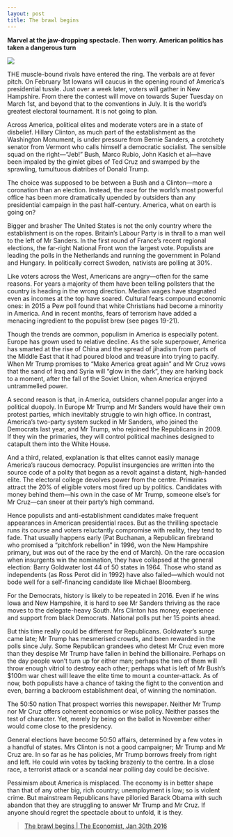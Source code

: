 ```yaml
---
layout: post
title: The brawl begins
---
```

__Marvel at the jaw-dropping spectacle. Then worry. American politics has taken a dangerous turn__

![](http://cdn.static-economist.com/sites/default/files/imagecache/full-width/images/print-edition/20160130_LDD001_0.jpg)

THE muscle-bound rivals have entered the ring. The verbals are at fever pitch. On February 1st Iowans will caucus in the opening 
round of America’s presidential tussle. Just over a week later, voters will gather in New Hampshire. From there the contest will 
move on towards Super Tuesday on March 1st, and beyond that to the conventions in July. It is the world’s greatest electoral 
tournament. It is not going to plan.

Across America, political elites and moderate voters are in a state of disbelief. Hillary Clinton, as much part of the establishment 
as the Washington Monument, is under pressure from Bernie Sanders, a crotchety senator from Vermont who calls himself a democratic 
socialist. The sensible squad on the right—“Jeb!” Bush, Marco Rubio, John Kasich et al—have been impaled by the gimlet gibes of Ted 
Cruz and swamped by the sprawling, tumultuous diatribes of Donald Trump.

The choice was supposed to be between a Bush and a Clinton—more a coronation than an election. Instead, the race for the world’s 
most powerful office has been more dramatically upended by outsiders than any presidential campaign in the past half-century. America, 
what on earth is going on?

Bigger and brasher
The United States is not the only country where the establishment is on the ropes. Britain’s Labour Party is in thrall to a man 
well to the left of Mr Sanders. In the first round of France’s recent regional elections, the far-right National Front won the 
largest vote. Populists are leading the polls in the Netherlands and running the government in Poland and Hungary. In politically 
correct Sweden, nativists are polling at 30%.

Like voters across the West, Americans are angry—often for the same reasons. For years a majority of them have been telling pollsters 
that the country is heading in the wrong direction. Median wages have stagnated even as incomes at the top have soared. Cultural 
fears compound economic ones: in 2015 a Pew poll found that white Christians had become a minority in America. And in recent months, 
fears of terrorism have added a menacing ingredient to the populist brew (see pages 19-21).

Though the trends are common, populism in America is especially potent. Europe has grown used to relative decline. As the sole 
superpower, America has smarted at the rise of China and the spread of jihadism from parts of the Middle East that it had poured 
blood and treasure into trying to pacify. When Mr Trump promises to “Make America great again” and Mr Cruz vows that the sand of 
Iraq and Syria will “glow in the dark”, they are harking back to a moment, after the fall of the Soviet Union, when America enjoyed 
untrammelled power.

A second reason is that, in America, outsiders channel popular anger into a political duopoly. In Europe Mr Trump and Mr Sanders 
would have their own protest parties, which inevitably struggle to win high office. In contrast, America’s two-party system sucked 
in Mr Sanders, who joined the Democrats last year, and Mr Trump, who rejoined the Republicans in 2009. If they win the primaries, 
they will control political machines designed to catapult them into the White House.

And a third, related, explanation is that elites cannot easily manage America’s raucous democracy. Populist insurgencies are written 
into the source code of a polity that began as a revolt against a distant, high-handed elite. The electoral college devolves power 
from the centre. Primaries attract the 20% of eligible voters most fired up by politics. Candidates with money behind them—his own 
in the case of Mr Trump, someone else’s for Mr Cruz—can sneer at their party’s high command.

Hence populists and anti-establishment candidates make frequent appearances in American presidential races. But as the thrilling 
spectacle runs its course and voters reluctantly compromise with reality, they tend to fade. That usually happens early (Pat 
Buchanan, a Republican firebrand who promised a “pitchfork rebellion” in 1996, won the New Hampshire primary, but was out of the 
race by the end of March). On the rare occasion when insurgents win the nomination, they have collapsed at the general election: 
Barry Goldwater lost 44 of 50 states in 1964. Those who stand as independents (as Ross Perot did in 1992) have also failed—which 
would not bode well for a self-financing candidate like Michael Bloomberg.

For the Democrats, history is likely to be repeated in 2016. Even if he wins Iowa and New Hampshire, it is hard to see Mr Sanders 
thriving as the race moves to the delegate-heavy South. Mrs Clinton has money, experience and support from black Democrats. National 
polls put her 15 points ahead.

But this time really could be different for Republicans. Goldwater’s surge came late; Mr Trump has mesmerised crowds, and been 
rewarded in the polls since July. Some Republican grandees who detest Mr Cruz even more than they despise Mr Trump have fallen in 
behind the billionaire. Perhaps on the day people won’t turn up for either man; perhaps the two of them will throw enough vitriol 
to destroy each other; perhaps what is left of Mr Bush’s $100m war chest will leave the elite time to mount a counter-attack. As of 
now, both populists have a chance of taking the fight to the convention and even, barring a backroom establishment deal, of winning 
the nomination.

The 50:50 nation
That prospect worries this newspaper. Neither Mr Trump nor Mr Cruz offers coherent economics or wise policy. Neither passes the 
test of character. Yet, merely by being on the ballot in November either would come close to the presidency.

General elections have become 50:50 affairs, determined by a few votes in a handful of states. Mrs Clinton is not a good campaigner; 
Mr Trump and Mr Cruz are. In so far as he has policies, Mr Trump borrows freely from right and left. He could win votes by tacking 
brazenly to the centre. In a close race, a terrorist attack or a scandal near polling day could be decisive.

Pessimism about America is misplaced. The economy is in better shape than that of any other big, rich country; unemployment is low; 
so is violent crime. But mainstream Republicans have pilloried Barack Obama with such abandon that they are struggling to answer Mr 
Trump and Mr Cruz. If anyone should regret the spectacle about to unfold, it is they.

> [The brawl begins | The Economist, Jan 30th 2016](http://www.economist.com/news/leaders/21689543-marvel-jaw-dropping-spectacle-then-worry-american-politics-has-taken-dangerous)
